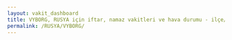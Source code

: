 ```yaml
---
layout: vakit_dashboard
title: VYBORG, RUSYA için iftar, namaz vakitleri ve hava durumu - ilçe/eyalet seç
permalink: /RUSYA/VYBORG/
---
```


<script type="text/javascript">
  var GLOBAL_COUNTRY = 'RUSYA';
  var GLOBAL_CITY = 'VYBORG';
  var GLOBAL_STATE = '';
  var lat = 72;
  var lon = 21;
</script>

